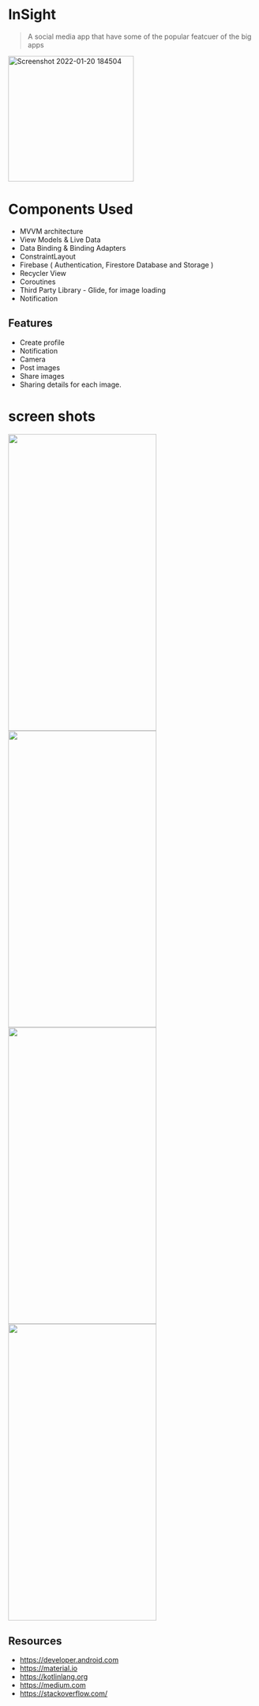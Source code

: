 # InSight
> A social media app that have some of the popular featcuer of the big apps

<img width="254" alt="Screenshot 2022-01-20 184504" src="https://user-images.githubusercontent.com/92260213/150374078-ca013789-48ff-4e6d-8076-5f0e8b0f6a42.png">

# Components Used


* MVVM architecture 
* View Models & Live Data
* Data Binding & Binding Adapters
* ConstraintLayout
* Firebase ( Authentication, Firestore Database and Storage )
* Recycler View
* Coroutines
* Third Party Library - Glide, for image loading
* Notification 

## Features

* Create profile
* Notification
* Camera
* Post images
* Share images
* Sharing details for each image.

# screen shots
<img src="https://user-images.githubusercontent.com/92260213/150398161-76361ac4-180f-4643-89cf-825d0666bef3.jpg" width="300" height="600" />
<img src="https://user-images.githubusercontent.com/92260213/150398170-34ada3fd-b0c3-411b-afea-35b2fe2927d0.jpg" width="300" height="600" />
<img src="https://user-images.githubusercontent.com/92260213/150398121-19b3e0ee-ffd5-4bfb-b0e0-9f361005b117.jpg" width="300" height="600" />
<img src="https://user-images.githubusercontent.com/92260213/150398141-988e668d-4f62-4bd7-9cf0-fdc2a0aabf9d.jpg" width="300" height="600" />



## Resources
- https://developer.android.com
- https://material.io
- https://kotlinlang.org
- https://medium.com
- https://stackoverflow.com/


